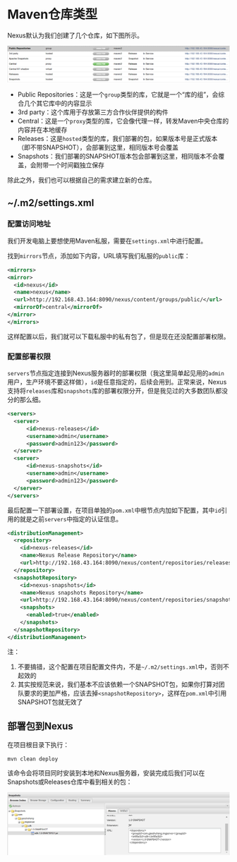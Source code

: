 # Maven仓库类型

Nexus默认为我们创建了几个仓库，如下图所示。

![](res/1.png)

* Public Repositories：这是一个`group`类型的库，它就是一个“库的组”，会综合几个其它库中的内容显示
* 3rd party：这个库用于存放第三方合作伙伴提供的构件
* Central：这是一个`proxy`类型的库，它会像代理一样，转发Maven中央仓库的内容并在本地缓存
* Releases：这是`hosted`类型的库，我们部署的包，如果版本号是正式版本（即不带SNAPSHOT），会部署到这里，相同版本号会覆盖
* Snapshots：我们部署的SNAPSHOT版本包会部署到这里，相同版本不会覆盖，会附带一个时间戳独立保存

除此之外，我们也可以根据自己的需求建立新的仓库。

## ~/.m2/settings.xml

### 配置访问地址

我们开发电脑上要想使用Maven私服，需要在`settings.xml`中进行配置。

找到`mirrors`节点，添加如下内容，URL填写我们私服的`public`库：
```xml
<mirrors>
<mirror>
  <id>nexus</id>
  <name>nexus</name>
  <url>http://192.168.43.164:8090/nexus/content/groups/public/</url>
  <mirrorOf>central</mirrorOf>
</mirror>
</mirrors>
```

这样配置以后，我们就可以下载私服中的私有包了，但是现在还没配置部署权限。

### 配置部署权限

`servers`节点指定连接到Nexus服务器时的部署权限（我这里简单起见用的`admin`用户，生产环境不要这样做），`id`是任意指定的，后续会用到。正常来说，Nexus支持将`releases`库和`snapshots`库的部署权限分开，但是我见过的大多数团队都没分的那么细。

```xml
<servers>
  <server>
      <id>nexus-releases</id>
      <username>admin</username>
      <password>admin123</password>
  </server>
  <server>
      <id>nexus-snapshots</id>
      <username>admin</username>
      <password>admin123</password>
  </server>
</servers>
```

最后配置一下部署设置，在项目单独的`pom.xml`中根节点内加如下配置，其中`id`引用的就是之前`servers`中指定的认证信息。

```xml
<distributionManagement>
  <repository>
    <id>nexus-releases</id>
    <name>Nexus Release Repository</name>
    <url>http://192.168.43.164:8090/nexus/content/repositories/releases/</url>
  </repository>
  <snapshotRepository>
    <id>nexus-snapshots</id>
    <name>Nexus snapshots Repository</name>
    <url>http://192.168.43.164:8090/nexus/content/repositories/snapshots/</url>
    <snapshots>
      <enabled>true</enabled>
    </snapshots>
  </snapshotRepository>
</distributionManagement>
```

注：

1. 不要搞错，这个配置在项目配置文件内，不是`~/.m2/settings.xml`中，否则不起效的
2. 其实按规范来说，我们基本不应该依赖一个SNAPSHOT包，如果你打算对团队要求的更加严格，应该去掉`<snapshotRepository>`，这样在`pom.xml`中引用SNAPSHOT包就无效了

## 部署包到Nexus

在项目根目录下执行：
```
mvn clean deploy
```

该命令会将项目同时安装到本地和Nexus服务器，安装完成后我们可以在Snapshots或Releases仓库中看到相关的包：

![](res/2.png)
